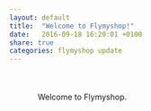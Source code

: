 ```yaml
---
layout: default
title:  "Welcome to Flymyshop!"
date:   2016-09-18 16:20:01 +0100
share: true
categories: flymyshop update
---
```


<p style="margin: 10%">Welcome to Flymyshop.</p>